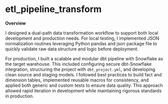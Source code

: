 # etl_pipeline_transform

**Overview**

I designed a dual-path data transformation workflow to support both local development and production needs. For local testing, I implemented JSON normalization routines leveraging Python pandas and json package file to quickly validate raw data structure and logic before deployment. 

For production, I built a scalable and modular dbt pipeline with Snowflake as the target warehouse. This included configuring secure dbt-Snowflake integration, structuring the project with `dbt_project.yml`, and developing clean source and staging models. I followed best practices to build fact and dimension tables, implemented reusable macros for consistency, and applied both generic and custom tests to ensure data quality. This approach allowed rapid iteration in development while maintaining rigorous standards in production.
